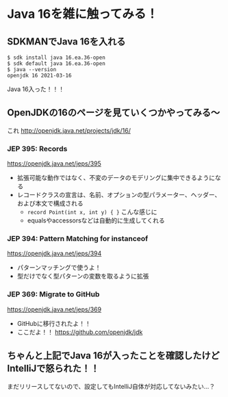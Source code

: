 # Java 16を雑に触ってみる！

## SDKMANでJava 16を入れる
```
$ sdk install java 16.ea.36-open
$ sdk default java 16.ea.36-open
$ java --version 
openjdk 16 2021-03-16
```

Java 16入った！！！

## OpenJDKの16のページを見ていくつかやってみる〜
これ http://openjdk.java.net/projects/jdk/16/

### JEP 395: Records
https://openjdk.java.net/jeps/395

- 拡張可能な動作ではなく、不変のデータのモデリングに集中できるようになる
- レコードクラスの宣言は、名前、オプションの型パラメーター、ヘッダー、および本文で構成される
    - `record Point(int x, int y) { }` こんな感じに
    - equalsやaccessorsなどは自動的に生成してくれる

### JEP 394: Pattern Matching for instanceof
https://openjdk.java.net/jeps/394

- パターンマッチングで使うよ！
- 型だけでなく型パターンの変数を取るように拡張

### JEP 369: Migrate to GitHub
https://openjdk.java.net/jeps/369

- GitHubに移行されたよ！！
- ここだよ！！ https://github.com/openjdk/jdk

## ちゃんと上記でJava 16が入ったことを確認したけどIntelliJで怒られた！！
まだリリースしてないので、設定してもIntelliJ自体が対応してないみたい…？
